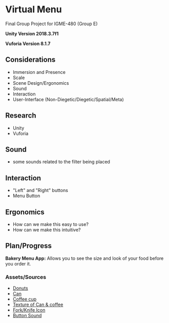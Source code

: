 # <b>Virtual Menu</b>
Final Group Project for IGME-480 (Group E)

<b>Unity Version 2018.3.7f1</b>

<b>Vuforia Version 8.1.7</b>

## <b>Considerations</b> 
- Immersion and Presence
- Scale
- Scene Design/Ergonomics
- Sound
- Interaction
- User-Interface (Non-Diegetic/Diegetic/Spatial/Meta)

## <b>Research</b>
- Unity
- Vuforia 

## <b>Sound</b>
- some sounds related to the filter being placed

## <b>Interaction</b>
- "Left" and "Right" buttons 
- Menu Button

## <b>Ergonomics</b> 
- How can we make this easy to use?
- How can we make this intuitive?

## <b>Plan/Progress</b>
<b>Bakery Menu App:</b> Allows you to see the size and look of your food before you order it. 

### <b>Assets/Sources</b>
- <a href="https://www.cgtrader.com/3d-models/food/miscellaneous/donuts-pack1">Donuts</a>
- <a href="https://free3d.com/3d-model/can-12588.html">Can</a>
- <a href="https://free3d.com/3d-model/coffee-cup-773339.html">Coffee cup</a>
- <a href="https://www.cgtrader.com/3d-models/food/beverage/drink-can-500ml-350ml-185ml-bottle">Texture of Can & coffee</a>
- <a href="https://www.google.com/search?q=food+icon&tbs=sur:fc,ic:trans&tbm=isch&source=lnt&sa=X&ved=0ahUKEwjQsLPo4-HhAhVKmeAKHdMHBtwQpwUIIQ&biw=1920&bih=937&dpr=1#imgrc=3eO7GlapwubztM:">Fork/Knife Icon</a>
- <a href="https://freesound.org/people/brnck/sounds/257357/">Button Sound</a>
